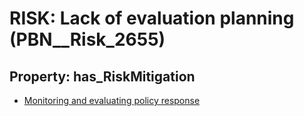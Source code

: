 # RISK: __Lack of evaluation planning__ (PBN__Risk_2655)

## Property: has_RiskMitigation

* [Monitoring and evaluating policy response](PBN__Mitigation_606)

